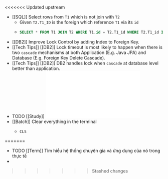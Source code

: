 <<<<<<< Updated upstream
- [[SQL]] Select rows from `T1` which is not join with `T2`
	- Given `T2.T1_ID` is the foreign which reference `T1` via its `id`
	- ```sql
	  SELECT * FROM T1 JOIN T2 WHERE T1.id = T2.T1_id WHERE T2.T1_id IS NULL
	  ```
- [[DB2]] Improve Lock Control by adding Index to Foreign Key.
- [[Tech Tips]] [[DB2]] Lock timeout is most likely to happen when there is two `cascade` mechanisms at both Application (E.g. Java JPA) and Database (E.g. Foreign Key Delete Cascade).
- [[Tech Tips]] [[DB2]] DB2 handles lock when `cascade` at database level better than application.
- TODO [[Study]] ![ocp-oracle-certified-professional-java-se-11-programmer-i-study-guide-exam-1z0-815.pdf](../assets/ocp-oracle-certified-professional-java-se-11-programmer-i-study-guide-exam-1z0-815_1668588049030_0.pdf)
- [[Batch]] Clear everything in the terminal
	- ```batch
	  CLS
	  ```
=======
- TODO [[Term]] Tìm hiểu hệ thống chuyên gia và ứng dụng của nó trong thực tế
-
>>>>>>> Stashed changes

